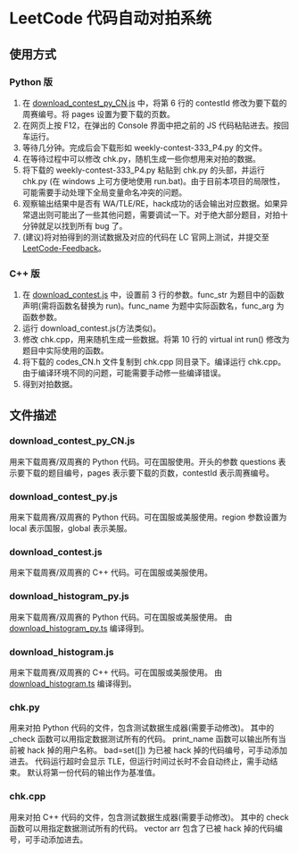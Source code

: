 LeetCode 代码自动对拍系统
========

## 使用方式

### Python 版
1. 在 [download_contest_py_CN.js](https://github.com/hqztrue/LeetCodeSolutions/tree/master/chk/download_contest_py_CN.js) 中，将第 6 行的 contestId 修改为要下载的周赛编号。将 pages 设置为要下载的页数。
2. 在网页上按 F12，在弹出的 Console 界面中把之前的 JS 代码粘贴进去。按回车运行。
3. 等待几分钟。完成后会下载形如 weekly-contest-333_P4.py 的文件。
4. 在等待过程中可以修改 chk.py，随机生成一些你想用来对拍的数据。
5. 将下载的 weekly-contest-333_P4.py 粘贴到 chk.py 的头部，并运行 chk.py (在 windows 上可方便地使用 run.bat)。由于目前本项目的局限性，可能需要手动处理下全局变量命名冲突的问题。
6. 观察输出结果中是否有 WA/TLE/RE，hack成功的话会输出对应数据。如果异常退出则可能出了一些其他问题，需要调试一下。对于绝大部分题目，对拍十分钟就足以找到所有 bug 了。
7. (建议)将对拍得到的测试数据及对应的代码在 LC 官网上测试，并提交至 [LeetCode-Feedback](https://github.com/LeetCode-Feedback/LeetCode-Feedback/issues)。

### C++ 版
1. 在 [download_contest.js](https://github.com/hqztrue/LeetCodeSolutions/tree/master/chk/download_contest.js) 中，设置前 3 行的参数。func_str 为题目中的函数声明(需将函数名替换为 run)。func_name 为题中实际函数名，func_arg 为函数参数。
2. 运行 download_contest.js(方法类似)。
3. 修改 chk.cpp，用来随机生成一些数据。将第 10 行的 virtual int run() 修改为题目中实际使用的函数。
4. 将下载的 codes_CN.h 文件复制到 chk.cpp 同目录下。编译运行 chk.cpp。由于编译环境不同的问题，可能需要手动修一些编译错误。
5. 得到对拍数据。

## 文件描述

### download_contest_py_CN.js
用来下载周赛/双周赛的 Python 代码。可在国服使用。开头的参数 questions 表示要下载的题目编号，pages 表示要下载的页数，contestId 表示周赛编号。

### download_contest_py.js
用来下载周赛/双周赛的 Python 代码。可在国服或美服使用。region 参数设置为 local 表示国服，global 表示美服。

### download_contest.js
用来下载周赛/双周赛的 C++ 代码。可在国服或美服使用。

### download_histogram_py.js
用来下载周赛/双周赛的 Python 代码。可在国服或美服使用。
由 [download_histogram_py.ts](https://github.com/hqztrue/LeetCodeSolutions/tree/master/chk/download_histogram/download_histogram_py.ts) 编译得到。

### download_histogram.js
用来下载周赛/双周赛的 C++ 代码。可在国服或美服使用。
由 [download_histogram.ts](https://github.com/hqztrue/LeetCodeSolutions/tree/master/chk/download_histogram/download_histogram.ts) 编译得到。

### chk.py
用来对拍 Python 代码的文件，包含测试数据生成器(需要手动修改)。
其中的 _check 函数可以用指定数据测试所有的代码。
print_name 函数可以输出所有当前被 hack 掉的用户名称。
bad=set([]) 为已被 hack 掉的代码编号，可手动添加进去。
代码运行超时会显示 TLE，但运行时间过长时不会自动终止，需手动结束。
默认将第一份代码的输出作为基准值。

### chk.cpp
用来对拍 C++ 代码的文件，包含测试数据生成器(需要手动修改)。
其中的 check 函数可以用指定数据测试所有的代码。
vector<int> arr 包含了已被 hack 掉的代码编号，可手动添加进去。

